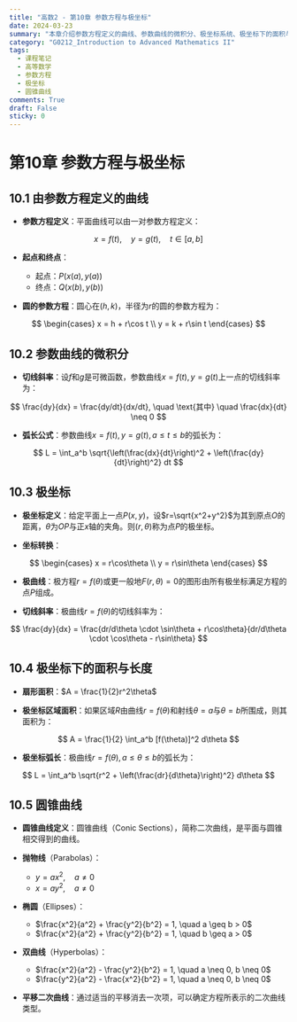 ```yaml
---
title: "高数2 - 第10章 参数方程与极坐标"
date: 2024-03-23
summary: "本章介绍参数方程定义的曲线、参数曲线的微积分、极坐标系统、极坐标下的面积与长度计算，以及圆锥曲线的性质和方程。"
category: "G0212_Introduction to Advanced Mathematics II"
tags:
  - 课程笔记
  - 高等数学
  - 参数方程
  - 极坐标
  - 圆锥曲线
comments: True
draft: False
sticky: 0
---
```

# 第10章 参数方程与极坐标

## 10.1 由参数方程定义的曲线

- **参数方程定义**：平面曲线可以由一对参数方程定义：

$$
x = f(t), \quad y = g(t), \quad t \in [a, b]
$$

- **起点和终点**：
  - 起点：$P(x(a), y(a))$
  - 终点：$Q(x(b), y(b))$

- **圆的参数方程**：圆心在$(h,k)$，半径为$r$的圆的参数方程为：

$$
\begin{cases}
  x = h + r\cos t \\
  y = k + r\sin t
  \end{cases}
$$

## 10.2 参数曲线的微积分

- **切线斜率**：设$f$和$g$是可微函数，参数曲线$x=f(t),y=g(t)$上一点的切线斜率为：

$$
\frac{dy}{dx} = \frac{dy/dt}{dx/dt}, \quad \text{其中} \quad \frac{dx}{dt} \neq 0
$$

- **弧长公式**：参数曲线$x=f(t),y=g(t),a \leq t \leq b$的弧长为：

$$
L = \int_a^b \sqrt{\left(\frac{dx}{dt}\right)^2 + \left(\frac{dy}{dt}\right)^2} dt
$$

## 10.3 极坐标

- **极坐标定义**：给定平面上一点$P(x,y)$，设$r=\sqrt{x^2+y^2}$为其到原点$O$的距离，$\theta$为$OP$与正$x$轴的夹角。则$(r,\theta)$称为点$P$的极坐标。

- **坐标转换**：

$$
\begin{cases}
  x = r\cos\theta \\
  y = r\sin\theta
  \end{cases}
$$

- **极曲线**：极方程$r=f(\theta)$或更一般地$F(r,\theta)=0$的图形由所有极坐标满足方程的点$P$组成。

- **切线斜率**：极曲线$r=f(\theta)$的切线斜率为：

$$
\frac{dy}{dx} = \frac{dr/d\theta \cdot \sin\theta + r\cos\theta}{dr/d\theta \cdot \cos\theta - r\sin\theta}
$$

## 10.4 极坐标下的面积与长度

- **扇形面积**：$A = \frac{1}{2}r^2\theta$

- **极坐标区域面积**：如果区域$R$由曲线$r=f(\theta)$和射线$\theta=a$与$\theta=b$所围成，则其面积为：

$$
A = \frac{1}{2} \int_a^b [f(\theta)]^2 d\theta
$$

- **极坐标弧长**：极曲线$r=f(\theta),a \leq \theta \leq b$的弧长为：

$$
L = \int_a^b \sqrt{r^2 + \left(\frac{dr}{d\theta}\right)^2} d\theta
$$

## 10.5 圆锥曲线

- **圆锥曲线定义**：圆锥曲线（Conic Sections），简称二次曲线，是平面与圆锥相交得到的曲线。

- **抛物线**（Parabolas）：
  - $y = ax^2, \quad a \neq 0$
  - $x = ay^2, \quad a \neq 0$

- **椭圆**（Ellipses）：
  - $\frac{x^2}{a^2} + \frac{y^2}{b^2} = 1, \quad a \geq b > 0$
  - $\frac{x^2}{a^2} + \frac{y^2}{b^2} = 1, \quad b \geq a > 0$

- **双曲线**（Hyperbolas）：
  - $\frac{x^2}{a^2} - \frac{y^2}{b^2} = 1, \quad a \neq 0, b \neq 0$
  - $\frac{y^2}{a^2} - \frac{x^2}{b^2} = 1, \quad a \neq 0, b \neq 0$

- **平移二次曲线**：通过适当的平移消去一次项，可以确定方程所表示的二次曲线类型。
